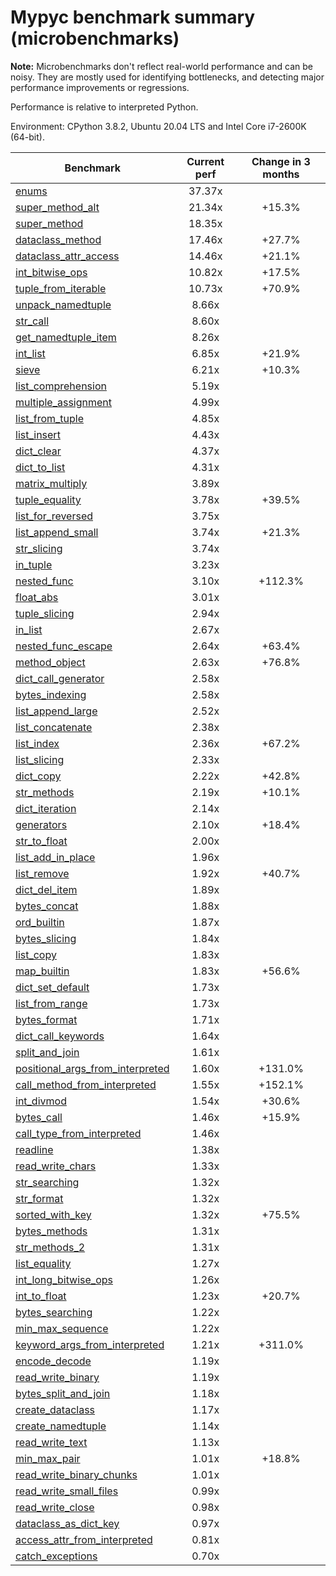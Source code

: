 # Mypyc benchmark summary (microbenchmarks)

**Note:** Microbenchmarks don't reflect real-world performance and can be noisy.
           They are mostly used for identifying bottlenecks, and detecting major performance
           improvements or regressions.

Performance is relative to interpreted Python.

Environment: CPython 3.8.2, Ubuntu 20.04 LTS and Intel Core i7-2600K (64-bit).

| Benchmark | Current perf | Change in 3 months |
| --- | :---: | :---: |
| [enums](benchmarks/enums.md) | 37.37x |  |
| [super_method_alt](benchmarks/super_method_alt.md) | 21.34x | +15.3% |
| [super_method](benchmarks/super_method.md) | 18.35x |  |
| [dataclass_method](benchmarks/dataclass_method.md) | 17.46x | +27.7% |
| [dataclass_attr_access](benchmarks/dataclass_attr_access.md) | 14.46x | +21.1% |
| [int_bitwise_ops](benchmarks/int_bitwise_ops.md) | 10.82x | +17.5% |
| [tuple_from_iterable](benchmarks/tuple_from_iterable.md) | 10.73x | +70.9% |
| [unpack_namedtuple](benchmarks/unpack_namedtuple.md) | 8.66x |  |
| [str_call](benchmarks/str_call.md) | 8.60x |  |
| [get_namedtuple_item](benchmarks/get_namedtuple_item.md) | 8.26x |  |
| [int_list](benchmarks/int_list.md) | 6.85x | +21.9% |
| [sieve](benchmarks/sieve.md) | 6.21x | +10.3% |
| [list_comprehension](benchmarks/list_comprehension.md) | 5.19x |  |
| [multiple_assignment](benchmarks/multiple_assignment.md) | 4.99x |  |
| [list_from_tuple](benchmarks/list_from_tuple.md) | 4.85x |  |
| [list_insert](benchmarks/list_insert.md) | 4.43x |  |
| [dict_clear](benchmarks/dict_clear.md) | 4.37x |  |
| [dict_to_list](benchmarks/dict_to_list.md) | 4.31x |  |
| [matrix_multiply](benchmarks/matrix_multiply.md) | 3.89x |  |
| [tuple_equality](benchmarks/tuple_equality.md) | 3.78x | +39.5% |
| [list_for_reversed](benchmarks/list_for_reversed.md) | 3.75x |  |
| [list_append_small](benchmarks/list_append_small.md) | 3.74x | +21.3% |
| [str_slicing](benchmarks/str_slicing.md) | 3.74x |  |
| [in_tuple](benchmarks/in_tuple.md) | 3.23x |  |
| [nested_func](benchmarks/nested_func.md) | 3.10x | +112.3% |
| [float_abs](benchmarks/float_abs.md) | 3.01x |  |
| [tuple_slicing](benchmarks/tuple_slicing.md) | 2.94x |  |
| [in_list](benchmarks/in_list.md) | 2.67x |  |
| [nested_func_escape](benchmarks/nested_func_escape.md) | 2.64x | +63.4% |
| [method_object](benchmarks/method_object.md) | 2.63x | +76.8% |
| [dict_call_generator](benchmarks/dict_call_generator.md) | 2.58x |  |
| [bytes_indexing](benchmarks/bytes_indexing.md) | 2.58x |  |
| [list_append_large](benchmarks/list_append_large.md) | 2.52x |  |
| [list_concatenate](benchmarks/list_concatenate.md) | 2.38x |  |
| [list_index](benchmarks/list_index.md) | 2.36x | +67.2% |
| [list_slicing](benchmarks/list_slicing.md) | 2.33x |  |
| [dict_copy](benchmarks/dict_copy.md) | 2.22x | +42.8% |
| [str_methods](benchmarks/str_methods.md) | 2.19x | +10.1% |
| [dict_iteration](benchmarks/dict_iteration.md) | 2.14x |  |
| [generators](benchmarks/generators.md) | 2.10x | +18.4% |
| [str_to_float](benchmarks/str_to_float.md) | 2.00x |  |
| [list_add_in_place](benchmarks/list_add_in_place.md) | 1.96x |  |
| [list_remove](benchmarks/list_remove.md) | 1.92x | +40.7% |
| [dict_del_item](benchmarks/dict_del_item.md) | 1.89x |  |
| [bytes_concat](benchmarks/bytes_concat.md) | 1.88x |  |
| [ord_builtin](benchmarks/ord_builtin.md) | 1.87x |  |
| [bytes_slicing](benchmarks/bytes_slicing.md) | 1.84x |  |
| [list_copy](benchmarks/list_copy.md) | 1.83x |  |
| [map_builtin](benchmarks/map_builtin.md) | 1.83x | +56.6% |
| [dict_set_default](benchmarks/dict_set_default.md) | 1.73x |  |
| [list_from_range](benchmarks/list_from_range.md) | 1.73x |  |
| [bytes_format](benchmarks/bytes_format.md) | 1.71x |  |
| [dict_call_keywords](benchmarks/dict_call_keywords.md) | 1.64x |  |
| [split_and_join](benchmarks/split_and_join.md) | 1.61x |  |
| [positional_args_from_interpreted](benchmarks/positional_args_from_interpreted.md) | 1.60x | +131.0% |
| [call_method_from_interpreted](benchmarks/call_method_from_interpreted.md) | 1.55x | +152.1% |
| [int_divmod](benchmarks/int_divmod.md) | 1.54x | +30.6% |
| [bytes_call](benchmarks/bytes_call.md) | 1.46x | +15.9% |
| [call_type_from_interpreted](benchmarks/call_type_from_interpreted.md) | 1.46x |  |
| [readline](benchmarks/readline.md) | 1.38x |  |
| [read_write_chars](benchmarks/read_write_chars.md) | 1.33x |  |
| [str_searching](benchmarks/str_searching.md) | 1.32x |  |
| [str_format](benchmarks/str_format.md) | 1.32x |  |
| [sorted_with_key](benchmarks/sorted_with_key.md) | 1.32x | +75.5% |
| [bytes_methods](benchmarks/bytes_methods.md) | 1.31x |  |
| [str_methods_2](benchmarks/str_methods_2.md) | 1.31x |  |
| [list_equality](benchmarks/list_equality.md) | 1.27x |  |
| [int_long_bitwise_ops](benchmarks/int_long_bitwise_ops.md) | 1.26x |  |
| [int_to_float](benchmarks/int_to_float.md) | 1.23x | +20.7% |
| [bytes_searching](benchmarks/bytes_searching.md) | 1.22x |  |
| [min_max_sequence](benchmarks/min_max_sequence.md) | 1.22x |  |
| [keyword_args_from_interpreted](benchmarks/keyword_args_from_interpreted.md) | 1.21x | +311.0% |
| [encode_decode](benchmarks/encode_decode.md) | 1.19x |  |
| [read_write_binary](benchmarks/read_write_binary.md) | 1.19x |  |
| [bytes_split_and_join](benchmarks/bytes_split_and_join.md) | 1.18x |  |
| [create_dataclass](benchmarks/create_dataclass.md) | 1.17x |  |
| [create_namedtuple](benchmarks/create_namedtuple.md) | 1.14x |  |
| [read_write_text](benchmarks/read_write_text.md) | 1.13x |  |
| [min_max_pair](benchmarks/min_max_pair.md) | 1.01x | +18.8% |
| [read_write_binary_chunks](benchmarks/read_write_binary_chunks.md) | 1.01x |  |
| [read_write_small_files](benchmarks/read_write_small_files.md) | 0.99x |  |
| [read_write_close](benchmarks/read_write_close.md) | 0.98x |  |
| [dataclass_as_dict_key](benchmarks/dataclass_as_dict_key.md) | 0.97x |  |
| [access_attr_from_interpreted](benchmarks/access_attr_from_interpreted.md) | 0.81x |  |
| [catch_exceptions](benchmarks/catch_exceptions.md) | 0.70x |  |
